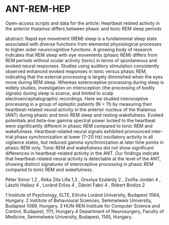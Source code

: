 # ANT-REM-HEP
Open-access scripts and data for the article: Heartbeat related activity in the anterior thalamus differs between phasic and tonic  REM sleep periods

abstract: Rapid eye movement (REM) sleep is a fundamental sleep state associated with diverse functions from elemental physiological processes to higher order neurocognitive functions. A growing body of research indicates that REM sleep with eye movements (phasic REM) differs from REM periods without ocular activity (tonic) in terms of spontaneous and evoked neural responses. Studies using auditory stimulation consistently observed enhanced evoked responses in tonic versus phasic REM, indicating that the external processing is largely diminished when the eyes move during REM sleep. Whereas exteroceptive processing during sleep is widely studies, investigation on interoception (the processing of bodily signals) during sleep is scarce, and limited to scalp electroencephalographic recordings. Here we studied interoceptive processing in a group of epileptic patients (N = 11) by measuring their heartbeat-related neural activity in the anterior nucleus of the thalamus (ANT) during phasic and tonic REM sleep and resting wakefulness. Evoked potentials and beta–low gamma spectral power locked to the heartbeat were significantly different in phasic REM compared to tonic REM and wakefulness. Heartbeat-related neural signals exhibited pronounced inter-trial phase synchronization at lower (7–20 Hz) oscillatory activity in all vigilance states, but reduced gamma synchronization at later time points in phasic REM only. Tonic REM and wakefulness did not show significant differences in heartbeat-related activity in the ANT. Our findings indicate that heartbeat-related neural activity is detectable at the level of the ANT, showing distinct signatures of interoceptive processing in phasic REM compared to tonic REM and wakefulness.

Péter Simor 1,2 , Róka Zita Lilla 1,3 , Orsolya Szalárdy 2 , Zsófia Jordán 4 , László Halász 4 , Loránd Erőss 4 , Dániel Fabó 4 , Róbert Bódizs 2

1 Institute of Psychology, ELTE, Eötvös Loránd University, Budapest 1064, Hungary.
2 Institute of Behavioural Sciences, Semmelweis University, Budapest 1089, Hungary.
3 HUN-REN Institute for Computer Science and Control, Budapest, 1111, Hungary
4 Department of Neurosurgery, Faculty of Medicine, Semmelweis University, Budapest, 1145, Hungary.
